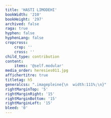 ```yaml
---
title: 'HASTI LIMODEHI'
bookWidth: '210'
bookHeight: '297'
archived: false
raga: true
hyphen: false
hyphenLang: false
cropcross:
    crop: ''
    cross: ''
child_type: contribution
content:
    items: '@self.modular'
media_order: heresies011.jpg
affichertitre: true
titletag: h5
generalcss: ".imagepleine{\n  width:111%;\n}"
rightMarginTop: '5'
rightMarginRight: '15'
rightMarginBottom: '15'
rightMarginLeft: '15'
bleed: '0'
---
```


